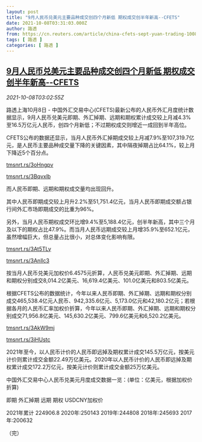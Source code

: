 ```yaml
---
layout: post
title: "9月人民币兑美元主要品种成交创四个月新低 期权成交创半年新高--CFETS"
date: 2021-10-08T03:31:03.000Z
author: 路透
from: https://cn.reuters.com/article/china-cfets-sept-yuan-trading-1008-idCNKBS2GY08T
tags: [ 路透 ]
categories: [ 路透 ]
---
```

<!--1633663863000-->
[9月人民币兑美元主要品种成交创四个月新低 期权成交创半年新高--CFETS](https://cn.reuters.com/article/china-cfets-sept-yuan-trading-1008-idCNKBS2GY08T)
------

<div>
<div><i>2021-10-08T03:02:55Z</i></div><p>路透上海10月8日 - 中国外汇交易中心(CFETS)最新公布的人民币外汇月度统计数据显示，9月人民币兑美元即期、外汇掉期、远期和期权累计成交较上月减4.3%至16.5万亿元人民币，创四个月新低；不过期权成交则增近一成回到半年高位。</p><p>CFETS公布的数据还显示，当月人民币外汇掉期成交较上月减7.9%至107,319.7亿元，是人民币主要品种成交量下降的关键因素，其中隔夜掉期占比64.1%，较上月下降近5个百分点。</p><p><a href="https://tmsnrt.rs/3oHngpv">tmsnrt.rs/3oHngpv</a></p><p><a href="https://tmsnrt.rs/3Bqvxlb">tmsnrt.rs/3Bqvxlb</a></p><p>而人民币即期、远期和期权成交量均出现回升。</p><p>其中人民币即期成交较上月升2.2%至51,751.4亿元，当月人民币即期成交额占银行间外汇市场即期成交的比重为96%。</p><p>另外，当月人民币期权成交环比增9.4%至5,188.4亿元，创半年新高，其中三个月及以下的期权占比47.9%。而当月人民币远期成交较上月增35.9%至652.1亿元，虽然增幅巨大，但总量占比很小，对总体变化影响有限。</p><p><a href="https://tmsnrt.rs/3At5TLy">tmsnrt.rs/3At5TLy</a></p><p><a href="https://tmsnrt.rs/3Anllc3">tmsnrt.rs/3Anllc3</a></p><p>按当月人民币兑美元加权价6.4575元折算，人民币兑美元即期、外汇掉期、远期和期权分别成交8,014.2亿美元、16,619.4亿美元、101.0亿美元和803.5亿美元。</p><p>根据CFETS公布的数据统计，今年以来人民币即期、外汇掉期、远期和期权分别成交465,538.4亿元人民币、942,335.6亿元、5,173.0亿元和42,180.2亿元；若根据各月的人民币汇率加权价折算，今年以来人民币即期、外汇掉期、远期和期权分别成交71,956.8亿美元、145,630.2亿美元、799.6亿美元和6,520.2亿美元。</p><p><a href="https://tmsnrt.rs/3AkW9mj">tmsnrt.rs/3AkW9mj</a></p><p><a href="https://tmsnrt.rs/3iHUstc">tmsnrt.rs/3iHUstc</a></p><p>2021年至今，以人民币计价的人民币即远掉及期权累计成交145.5万亿元，按美元计价则累计成交金额22.49万亿美元。2020年以人民币计价的人民币即远掉及期权累计成交172.2万亿元，按美元计价则累计成交金额25万亿美元。</p><p>中国外汇交易中心人民币兑美元月度成交数据一览：(单位：亿美元，根据加权价折算)</p><p>即期 外汇掉期 远期 期权 USDCNY加权价</p><p>2021年累计 224906.8 2020年:250143 2019年:244808 2018年:245693 2017年:200632</p><p>（完）</p>
</div>
